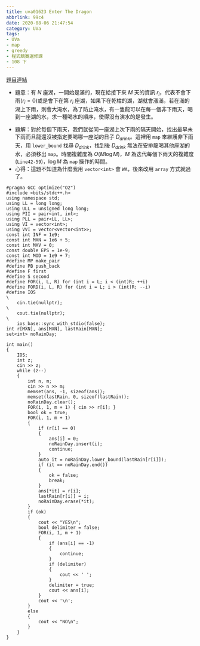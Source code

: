 ```yaml
---
title: uva01623 Enter The Dragon
abbrlink: 99c4
date: 2020-08-06 21:47:54
category: UVa
tags:
- UVa
- map
- greedy
- 程式競賽選修課
- 108 下
---
```

[題目連結](https://onlinejudge.org/index.php?option=com_onlinejudge&Itemid=8&page=show_problem&problem=4498)
* 題意：有 $N$ 座湖，一開始是滿的，現在給接下來 $M$ 天的資訊 $r_i$，代表不會下雨$(r_i=0)$或是會下在第 $r_i$ 座湖，如果下在乾枯的湖，湖就會漲滿，若在滿的湖上下雨，則會大淹水，為了防止淹水，有一隻龍可以在每一個非下雨天，喝到一座湖的水，求一種喝水的順序，使得沒有演水的是發生。
<!-- more -->
* 題解：對於每個下雨天，我們就從同一座湖上次下雨的隔天開始，找出最早未下雨而且龍還沒被指定要喝哪一座湖的日子 $D_{drink}$。這裡用 `map` 來維護非下雨天，用 `lower_bound` 找尋 $D_{drink}$，找到後 $D_{drink}$ 無法在安排龍喝其他座湖的水，必須移出 `map`。時間複雜度為 $O(M\log M)$，$M$ 為迭代每個下雨天的複雜度(`Line42-59`)，$\log M$ 為 `map` 操作的時間。
* 心得：這題不知道為什麼我用 `vector<int>` 會 `WA`，後來改用 `array` 方式就過了。
```cpp=
#pragma GCC optimize("O2")
#include <bits/stdc++.h>
using namespace std;
using LL = long long;
using ULL = unsigned long long;
using PII = pair<int, int>;
using PLL = pair<LL, LL>;
using VI = vector<int>;
using VVI = vector<vector<int>>;
const int INF = 1e9;
const int MXN = 1e6 + 5;
const int MXV = 0;
const double EPS = 1e-9;
const int MOD = 1e9 + 7;
#define MP make_pair
#define PB push_back
#define F first
#define S second
#define FOR(i, L, R) for (int i = L; i < (int)R; ++i)
#define FORD(i, L, R) for (int i = L; i > (int)R; --i)
#define IOS                                                                    \
    cin.tie(nullptr);                                                          \
    cout.tie(nullptr);                                                         \
    ios_base::sync_with_stdio(false);
int r[MXN], ans[MXN], lastRain[MXN];
set<int> noRainDay;

int main()
{
    IOS;
    int z;
    cin >> z;
    while (z--)
    {
        int n, m;
        cin >> n >> m;
        memset(ans, -1, sizeof(ans));
        memset(lastRain, 0, sizeof(lastRain));
        noRainDay.clear();
        FOR(i, 1, m + 1) { cin >> r[i]; }
        bool ok = true;
        FOR(i, 1, m + 1)
        {
            if (r[i] == 0)
            {
                ans[i] = 0;
                noRainDay.insert(i);
                continue;
            }
            auto it = noRainDay.lower_bound(lastRain[r[i]]);
            if (it == noRainDay.end())
            {
                ok = false;
                break;
            }
            ans[*it] = r[i];
            lastRain[r[i]] = i;
            noRainDay.erase(*it);
        }
        if (ok)
        {
            cout << "YES\n";
            bool delimiter = false;
            FOR(i, 1, m + 1)
            {
                if (ans[i] == -1)
                {
                    continue;
                }
                if (delimiter)
                {
                    cout << ' ';
                }
                delimiter = true;
                cout << ans[i];
            }
            cout << '\n';
        }
        else
        {
            cout << "NO\n";
        }
    }
}
```